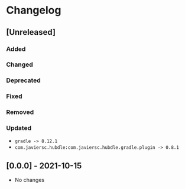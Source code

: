 # Changelog

## [Unreleased]

### Added

### Changed

### Deprecated

### Fixed

### Removed

### Updated

- `gradle -> 8.12.1`
- `com.javiersc.hubdle:com.javiersc.hubdle.gradle.plugin -> 0.8.1`

## [0.0.0] - 2021-10-15

- No changes
